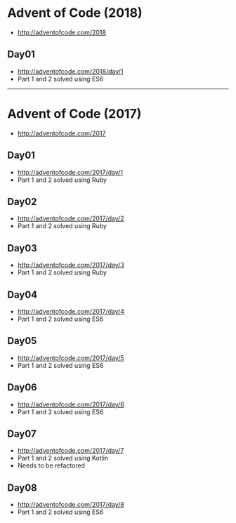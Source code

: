 # Advent of Code (2018)
* http://adventofcode.com/2018


## Day01
* http://adventofcode.com/2018/day/1
* Part 1 and 2 solved using ES6

---

# Advent of Code (2017)
* http://adventofcode.com/2017


## Day01
* http://adventofcode.com/2017/day/1
* Part 1 and 2 solved using Ruby



## Day02
* http://adventofcode.com/2017/day/2
* Part 1 and 2 solved using Ruby


## Day03
* http://adventofcode.com/2017/day/3
* Part 1 and 2 solved using Ruby


## Day04
* http://adventofcode.com/2017/day/4
* Part 1 and 2 solved using ES6

## Day05
* http://adventofcode.com/2017/day/5
* Part 1 and 2 solved using ES6


## Day06
* http://adventofcode.com/2017/day/6
* Part 1 and 2 solved using ES6

## Day07
* http://adventofcode.com/2017/day/7
* Part 1 and 2 solved using Kotlin
* Needs to be refactored


## Day08
* http://adventofcode.com/2017/day/8
* Part 1 and 2 solved using ES6


